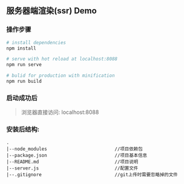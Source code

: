 ## 服务器端渲染(ssr) Demo

### 操作步骤
``` bash
# install dependencies
npm install

# serve with hot reload at localhost:8088
npm run serve

# bulid for production with minification
npm run build
```

### 启动成功后
 > 浏览器直接访问: localhost:8088

### 安装后结构:
```
.
|--node_modules                         //项目依赖包
|--package.json                         //项目基本信息
|--README.md                            //项目说明
|--server.js                            //配置文件
|--.gitignore                           //git上传时需要忽略掉的文件
```
